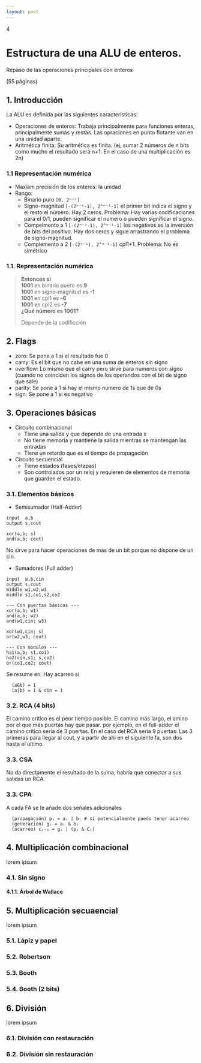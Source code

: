 ```yaml
--- 
layout: post
---
```

<div class="header">
  <div class="numbrerUnit">4</div>
  <h1>Estructura de una ALU de enteros.</h1>
  <subtitle>Repaso de las operaciones principales con enteros</subtitle>
</div>

(55 páginas)

## 1. Introducción 
La ALU es definida por las siguientes características:
- Operaciones de enteros: Trabaja principalmente para funciones enteras, principalmente sumas y restas. Las opraciones en punto flotante van en una unidad aparte.
- Aritmética finita: Su aritmética es finita. (ej, sumar 2 números de n bits como mucho el resultado será n+1. En el caso de una multiplicación es 2n)

### 1.1 Representación numérica
- Maxiam precisión de los enteros: la unidad
- Rango: 
  - Binario puro `[0, 2ⁿ⁻¹]`
  - Signo-magnitud `[-(2ⁿ⁻¹-1), 2^ⁿ⁻¹-1]` el primer bit indica el signo y el resto el número. Hay 2 ceros. Problema: Hay varias codificaciones para el 0/1, pueden significar el numero o pueden significar el signo.
  - Compelmento a 1 `[-(2ⁿ⁻¹-1), 2^ⁿ⁻¹-1]` los negativos es la inversión de bits del positivo. Hay dos ceros y sigue arrastrando el problema de signo-magnitud.
  - Complemento a 2 `[-(2ⁿ⁻¹), 2^ⁿ⁻¹-1]` cpl1+1. Problema: No es simétrico
 
### 1.1. Representación numérica 

> **Entonces si**<br>
> **1001** en binario puero es **9**<br>
> **1001** en signo-magnitud es **-1**<br>
> **1001** en cpl1 es **-6**<br>
> **1001** en cpl2 es **-7**<br>
> **¿Qué número es 1001?**<br>
>
> Depende de la codificción
>

## 2. Flags
  - zero: Se pone a 1 si el resultado fue 0
  - carry: Es el bit que no cabe en una suma de enteros sin signo
  - overflow: Lo mismo que el carry pero sirve para numeros con signo (cuando no coinciden los signos de los operandos con el bit de signo que sale)
  - parity: Se pone a 1 si hay el mismo número de 1s que de 0s
  - sign: Se pone a 1 si es negativo 

## 3. Operaciones básicas
- Circuito combinacional
  - Tiene una salida y que depende de una entrada x
  - No tiene memoria y mantiene la salida mientras se mantengan las entradas
  - Tiene un retardo que es el tiempo de propagación
- Circuito secuencial
  - Tiene estados (fases/etapas)
  - Son controlados por un reloj y requieren de elementos de memoria que guarden el estado.

### 3.1. Elementos básicos
- Semisumador (Half-Adder)

```print
input  a,b
output s,cout

xor(a,b; s)
and(a,b; cout)
```

No sirve para hacer operaciones de más de un bit porque no dispone de un cin.

- Sumadores (Full adder)

```print
input  a,b,cin
output s,cout
middle w1,w2,w3
middle s1,co1,s2,co2

--- Con puertas básicas ---
xor(a,b; w1)
and(a,b; w2)
and(w1,cin; w3)

xor(w1,cin; s)
or(w2,w3; cout)

--- Con modulos ---
ha1(a,b; s1,co1)
ha2(cin,s1; s,co2)
or(co1,co2; cout)
```

Se resume en: Hay acarreo si

```print
  (a&b) = 1
  (a|b) = 1 & cin = 1
```

### 3.2. RCA (4 bits)
El camino crítico es el peor tiempo posible. El camino más largo, el amino por el que más puertas hay que pasar.
por ejemplo, en el full-adder el camino crítico sería de 3 puertas.
En el caso del RCA sería 9 puertas: Las 3 primeras para llegar al cout, y a partir de ahi en el siguiente fa, son dos hasta el ultimo.

### 3.3. CSA
No da directamente el resultado de la suma, habría que conectar a sus salidas un RCA.

### 3.3. CPA
A cada FA se le añade dos señales adicionales

```print
  (propagación) pᵢ = aᵢ | bᵢ # si potencialmente puedo tener acarreo
  (generacion) gᵢ = aᵢ & bᵢ
  (acarreo) cᵢ₊₁ = gᵢ | (pᵢ & Cᵢ)
```

## 4. Multiplicación combinacional
lorem ipsum
### 4.1. Sin signo
#### 4.1.1. Árbol de Wallace

## 5. Multiplicación secuaencial
lorem ipsum
### 5.1. Lápiz y papel
### 5.2. Robertson
### 5.3. Booth
### 5.4. Booth (2 bits)

## 6. División
lorem ipsum

### 6.1. División con restauración

### 6.2. División sin restauración
